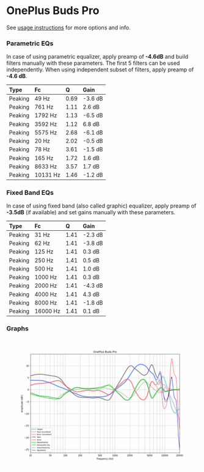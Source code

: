 # OnePlus Buds Pro
See [usage instructions](https://github.com/jaakkopasanen/AutoEq#usage) for more options and info.

### Parametric EQs
In case of using parametric equalizer, apply preamp of **-4.6dB** and build filters manually
with these parameters. The first 5 filters can be used independently.
When using independent subset of filters, apply preamp of **-4.6 dB**.

| Type    | Fc       |    Q | Gain    |
|:--------|:---------|:-----|:--------|
| Peaking | 49 Hz    | 0.69 | -3.6 dB |
| Peaking | 761 Hz   | 1.11 | 2.6 dB  |
| Peaking | 1792 Hz  | 1.13 | -6.5 dB |
| Peaking | 3592 Hz  | 1.12 | 6.8 dB  |
| Peaking | 5575 Hz  | 2.68 | -6.1 dB |
| Peaking | 20 Hz    | 2.02 | -0.5 dB |
| Peaking | 78 Hz    | 3.61 | -1.5 dB |
| Peaking | 165 Hz   | 1.72 | 1.6 dB  |
| Peaking | 8633 Hz  | 3.57 | 1.7 dB  |
| Peaking | 10131 Hz | 1.46 | -1.2 dB |

### Fixed Band EQs
In case of using fixed band (also called graphic) equalizer, apply preamp of **-3.5dB**
(if available) and set gains manually with these parameters.

| Type    | Fc       |    Q | Gain    |
|:--------|:---------|:-----|:--------|
| Peaking | 31 Hz    | 1.41 | -2.3 dB |
| Peaking | 62 Hz    | 1.41 | -3.8 dB |
| Peaking | 125 Hz   | 1.41 | 0.3 dB  |
| Peaking | 250 Hz   | 1.41 | 0.5 dB  |
| Peaking | 500 Hz   | 1.41 | 1.0 dB  |
| Peaking | 1000 Hz  | 1.41 | 0.3 dB  |
| Peaking | 2000 Hz  | 1.41 | -4.3 dB |
| Peaking | 4000 Hz  | 1.41 | 4.3 dB  |
| Peaking | 8000 Hz  | 1.41 | -1.8 dB |
| Peaking | 16000 Hz | 1.41 | 0.1 dB  |

### Graphs
![](./OnePlus%20Buds%20Pro.png)